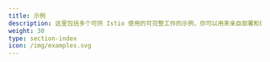 ```yaml
---
title: 示例
description: 这里包括多个可供 Istio 使用的可完整工作的示例，你可以用来亲自部署和体验这些示例。
weight: 30
type: section-index
icon: /img/examples.svg
---
```

